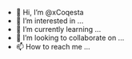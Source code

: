 - 👋 Hi, I’m @xCoqesta
- 👀 I’m interested in ...
- 🌱 I’m currently learning ...
- 💞️ I’m looking to collaborate on ...
- 📫 How to reach me ...

<!---
xCoqesta/xCoqesta is a ✨ special ✨ repository because its `README.md` (this file) appears on your GitHub profile.
You can click the Preview link to take a look at your changes.
--->
